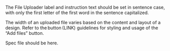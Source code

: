 The File Uploader label and instruction text should be set in sentence case, with only the first letter of the first word in the sentence capitalized. 

The width of an uploaded file varies based on the content and layout of a design. Refer to the button (LINK) guidelines for styling and usage of the “Add files” button.

Spec file should be here.